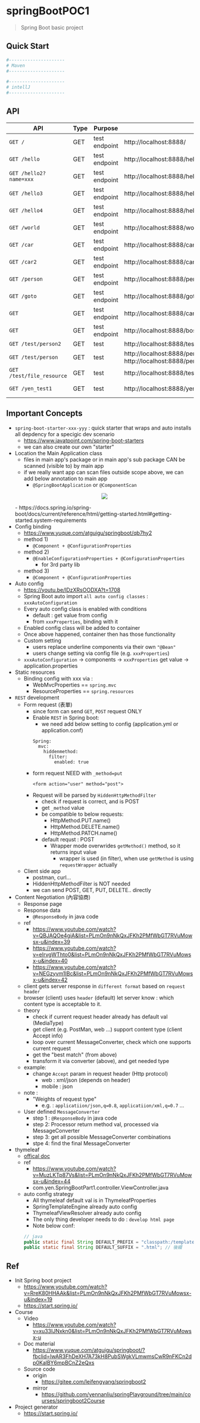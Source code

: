 # springBootPOC1
> Spring Boot basic project

## Quick Start

```bash
#---------------------
# Maven
#---------------------

#---------------------
# intellJ
#---------------------
```

## API

| API | Type | Purpose | Example cmd | Comment|
| ----- | -------- | ---- | ----- | ---- |
| `GET /` | GET | test endpoint |http://localhost:8888/ |home page|
| `GET /hello` | GET | test endpoint |http://localhost:8888/hello ||
| `GET /hello2?name=xxx` | GET | test endpoint |http://localhost:8888/hello2?name=<name> ||
| `GET /hello3` | GET | test endpoint |http://localhost:8888/hello3 ||
| `GET /hello4` | GET | test endpoint |http://localhost:8888/hello4||
| `GET /world` | GET | test endpoint |http://localhost:8888/world ||
| `GET /car` | GET | test endpoint |http://localhost:8888/car ||
| `GET /car2` | GET | test endpoint |http://localhost:8888/car2 ||
| `GET /person` | GET | test endpoint |http://localhost:8888/person ||
| `GET /goto` | GET | test endpoint |http://localhost:8888/goto ||
| `GET` | GET | test endpoint |http://localhost:8888/cars/sell;low=34;brand=LEXUS,porsche,audi||
| `GET` | GET | test endpoint | http://localhost:8888/boss/1;age=20/2;age=10  ||
| `GET /test/person2` | GET | test |http://localhost:8888/test/person2 ||
| `GET /test/person` | GET | test |http://localhost:8888/person?format=json, http://localhost:8888/person?format=xml ||
| `GET /test/file_resource` | GET | test |http://localhost:8888/test/file_resource ||
| `GET /yen_test1` | GET | test |http://localhost:8888/yen_test1 | thymeleaf test|

## Important Concepts

- `spring-boot-starter-xxx-yyy` : quick starter that wraps and auto installs all depdency for a specigic dev scenario
    - https://www.javatpoint.com/spring-boot-starters
    - we can also create our own "starter"
- Location the Main Application class
    - files in main app's package or in main app's sub package CAN be scanned (visible to) by main app
    - if we really want app can scan files outside scope above, we can add below annotation to main app
        - `@SpringBootApplication` or `@ComponentScan`
    <p align="center"><img src ="./doc/pic/main_app_hierarchy.png" ></p>
    - https://docs.spring.io/spring-boot/docs/current/reference/html/getting-started.html#getting-started.system-requirements
- Config binding
    - https://www.yuque.com/atguigu/springboot/qb7hy2
    - method 1)
        - `@Component + @ConfigurationProperties`
    - method 2)
        - `@EnableConfigurationProperties + @ConfigurationProperties`
            - for 3rd party lib
    - method 3)
        - `@Component + @ConfigurationProperties`
- Auto config
    - https://youtu.be/lDzXRsOODXA?t=1708
    - Spring Boot auto import `all auto config classes` : `xxxAutoConfiguration`
    - Every auto config class is enabled with conditions
        - default : get value from config
        - from `xxxProperties`, binding with it
    - Enabled config class will be added to container
    - Once above happened, container then has those functionality
    - Custom setting
        - users replace underline components via their own `"@Bean"`
        - users change setting via config file (e.g. `xxxProperties`)
    - `xxxAutoConfiguration` -> components -> `xxxProperties` get value -> application.properties
- Static resources
    - Binding config with xxx via :
        - WebMvcProperties == `spring.mvc`
        - ResourceProperties == `spring.resources`
- `REST` development
    - Form request (表單)
        - since form can send `GET`, `POST` request ONLY
        - Enable `REST` in Spring boot:
            - we need add below setting to config (application.yml or application.conf)
            ```ymal
            Spring:
              mvc:
                hiddenmethod:
                  filter:
                    enabled: true
            ```
        - form request NEED with `_method=put`
            ```ymal
            <form action="user" method="post">
            ```
        - Request will be parsed by `HiddenHttpMethodFilter`
            - check if request is correct, and is POST
            - get `_method` value
            - be compatible to below requests:
                - HttpMethod.PUT.name()
                - HttpMethod.DELETE.name()
                - HttpMethod.PATCH.name()
            - default requst : POST
                - Wrapper mode overwrides `getMethod()` method, so it returns input value 
                    - wrapper is used (in filter), when use `getMethod` is using `requestWrapper` actually
    - Client side app
        - postman, curl...
        - HiddenHttpMethodFilter is NOT needed
        - we can send POST, GET, PUT, DELETE.. directly
- Content Negotiation (內容協商)
    - Response page
    - Response data
        - `@ResponseBody` in java code
    - ref
        - https://www.youtube.com/watch?v=QBJAQOe4giA&list=PLmOn9nNkQxJFKh2PMfWbGT7RVuMowsx-u&index=39
        - https://www.youtube.com/watch?v=eIrvgWThto0&list=PLmOn9nNkQxJFKh2PMfWbGT7RVuMowsx-u&index=40
        - https://www.youtube.com/watch?v=NEGzyvm1IBc&list=PLmOn9nNkQxJFKh2PMfWbGT7RVuMowsx-u&index=42
    - client gets server response in `different format` based on `request header`
    - browser (client) uses `header` (default) let server know : which content type is acceptable to it.
    - theory
        - check if current request header already has default val (MediaType)
        - get client (e.g. PostMan, web ...) support content type (client Accept info)
        - loop over current MessageConverter, check which one supports current request
        - get the "best match" (from above)
        - transform it via converter (above), and get needed type
    - example:
        - change `Accept` param in request header (Http protocol)
            - web : xml/json (depends on header)
            - mobile : json
    - note :
        - "Weights of request type"
            - e.g. : `applicatiion/json,q=0.8`, `applicatiion/xml,q=0.7` ...
    - User defined `MessageConverter`
        - step 1 : `@ResponseBody` in java code
        - step 2: Processor return method val, processed via MessageConverter
        - step 3: get all possible MessageConverter combinations
        - stpe 4: find the final MessageConverter
- thymeleaf
    - [offical doc](https://www.thymeleaf.org/)
    - ref
        - https://www.youtube.com/watch?v=MuzLKTp87Vs&list=PLmOn9nNkQxJFKh2PMfWbGT7RVuMowsx-u&index=44
        - com.yen.SpringBootPart1.controller.ViewController.java
    - auto config strategy
        - All thymeleaf default val is in ThymeleafProperties
        - SpringTemplateEngine already auto config
        - ThymeleafViewResolver already auto config
        - The only thing developer needs to do : `develop html page`
        - Note below conf:
        ```java
        // java
        public static final String DEFAULT_PREFIX = "classpath:/templates/";  // 前綴
        public static final String DEFAULT_SUFFIX = ".html"; // 後綴
        ```

## Ref

- Init Spring boot project
    - https://www.youtube.com/watch?v=RreK80HHAAk&list=PLmOn9nNkQxJFKh2PMfWbGT7RVuMowsx-u&index=19
    - https://start.spring.io/
- Course
    - Video
        - https://www.youtube.com/watch?v=xu33IJNxkn0&list=PLmOn9nNkQxJFKh2PMfWbGT7RVuMowsx-u
    - Doc material
        - https://www.yuque.com/atguigu/springboot/?fbclid=IwAR3FhDeXH7A73kH8PubSWgkVLmwmsCwR9nFKCn2dp0KalBY6mpBCnZ2eQxs
    - Source code
        - origin
            - https://gitee.com/leifengyang/springboot2
        - mirror
            - https://github.com/yennanliu/springPlayground/tree/main/courses/springboot2Course
- Project generator
    - https://start.spring.io/